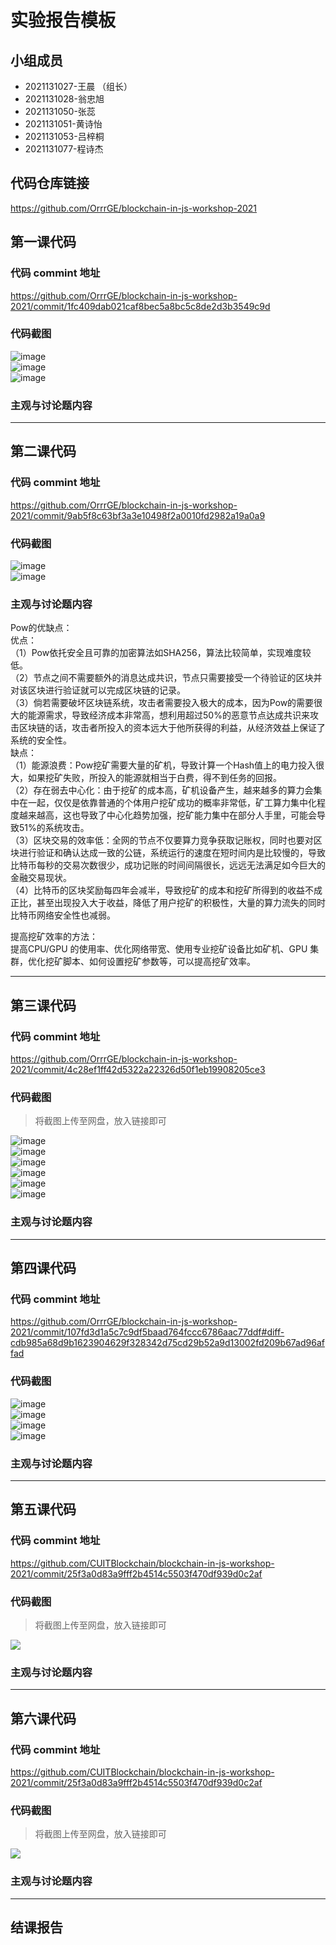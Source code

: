 # 实验报告模板

## 小组成员

- 2021131027-王晨 （组长）
- 2021131028-翁忠旭
- 2021131050-张蕊
- 2021131051-黄诗怡
- 2021131053-吕梓桐
- 2021131077-程诗杰


## 代码仓库链接

https://github.com/OrrrGE/blockchain-in-js-workshop-2021



## 第一课代码  


### 代码 commint 地址

https://github.com/OrrrGE/blockchain-in-js-workshop-2021/commit/1fc409dab021caf8bec5a8bc5c8de2d3b3549c9d


### 代码截图

![image](https://github.com/OrrrGE/blockchain-in-js-workshop-2021/blob/lesson1/pic/lab1.1.png)  
![image](https://github.com/OrrrGE/blockchain-in-js-workshop-2021/blob/lesson1/pic/lab1.2.png)  
![image](https://github.com/OrrrGE/blockchain-in-js-workshop-2021/blob/lesson1/pic/lab1.3.png)  
### 主观与讨论题内容



---

## 第二课代码


### 代码 commint 地址

https://github.com/OrrrGE/blockchain-in-js-workshop-2021/commit/9ab5f8c63bf3a3e10498f2a0010fd2982a19a0a9


### 代码截图

![image](https://github.com/OrrrGE/blockchain-in-js-workshop-2021/blob/lesson1/pic/lab2.1.png)   
![image](https://github.com/OrrrGE/blockchain-in-js-workshop-2021/blob/lesson1/pic/lab2.2.png) 

### 主观与讨论题内容
Pow的优缺点：  
优点：  
（1）Pow依托安全且可靠的加密算法如SHA256，算法比较简单，实现难度较低。  
（2）节点之间不需要额外的消息达成共识，节点只需要接受一个待验证的区块并对该区块进行验证就可以完成区块链的记录。  
（3）倘若需要破坏区块链系统，攻击者需要投入极大的成本，因为Pow的需要很大的能源需求，导致经济成本非常高，想利用超过50%的恶意节点达成共识来攻击区块链的话，攻击者所投入的资本远大于他所获得的利益，从经济效益上保证了系统的安全性。  
缺点：  
（1）能源浪费：Pow挖矿需要大量的矿机，导致计算一个Hash值上的电力投入很大，如果挖矿失败，所投入的能源就相当于白费，得不到任务的回报。  
（2）存在弱去中心化：由于挖矿的成本高，矿机设备产生，越来越多的算力会集中在一起，仅仅是依靠普通的个体用户挖矿成功的概率非常低，矿工算力集中化程度越来越高，这也导致了中心化趋势加强，挖矿能力集中在部分人手里，可能会导致51%的系统攻击。  
（3）区块交易的效率低：全网的节点不仅要算力竞争获取记账权，同时也要对区块进行验证和确认达成一致的公链，系统运行的速度在短时间内是比较慢的，导致比特币每秒的交易次数很少，成功记账的时间间隔很长，远远无法满足如今巨大的金融交易现状。  
（4）比特币的区块奖励每四年会减半，导致挖矿的成本和挖矿所得到的收益不成正比，甚至出现投入大于收益，降低了用户挖矿的积极性，大量的算力流失的同时比特币网络安全性也减弱。  
  
提高挖矿效率的方法：  
提高CPU/GPU 的使用率、优化网络带宽、使用专业挖矿设备比如矿机、GPU 集群，优化挖矿脚本、如何设置挖矿参数等，可以提高挖矿效率。




---


## 第三课代码


### 代码 commint 地址

https://github.com/OrrrGE/blockchain-in-js-workshop-2021/commit/4c28ef1ff42d5322a22326d50f1eb19908205ce3


### 代码截图

> 将截图上传至网盘，放入链接即可

![image](https://github.com/OrrrGE/blockchain-in-js-workshop-2021/blob/lesson1/pic/lab3.1.png)  
![image](https://github.com/OrrrGE/blockchain-in-js-workshop-2021/blob/lesson1/pic/lab3.2.png)  
![image](https://github.com/OrrrGE/blockchain-in-js-workshop-2021/blob/lesson1/pic/lab3.3.png)  
![image](https://github.com/OrrrGE/blockchain-in-js-workshop-2021/blob/lesson1/pic/lab3.4.png)  
![image](https://github.com/OrrrGE/blockchain-in-js-workshop-2021/blob/lesson1/pic/lab3.5.png)  
![image](https://github.com/OrrrGE/blockchain-in-js-workshop-2021/blob/lesson1/pic/lab3.6.png)  


### 主观与讨论题内容



---




## 第四课代码


### 代码 commint 地址

https://github.com/OrrrGE/blockchain-in-js-workshop-2021/commit/107fd3d1a5c7c9df5baad764fccc6786aac77ddf#diff-cdb985a68d9b1623904629f328342d75cd29b52a9d13002fd209b67ad96affad


### 代码截图

![image](https://github.com/OrrrGE/blockchain-in-js-workshop-2021/blob/lesson1/pic/lab4.1.png)  
![image](https://github.com/OrrrGE/blockchain-in-js-workshop-2021/blob/lesson1/pic/lab4.2.png)  
![image](https://github.com/OrrrGE/blockchain-in-js-workshop-2021/blob/lesson1/pic/lab4.3.png)  
![image](https://github.com/OrrrGE/blockchain-in-js-workshop-2021/blob/lesson1/pic/lab4.4.png) 


### 主观与讨论题内容



---




## 第五课代码


### 代码 commint 地址

https://github.com/CUITBlockchain/blockchain-in-js-workshop-2021/commit/25f3a0d83a9fff2b4514c5503f470df939d0c2af


### 代码截图

> 将截图上传至网盘，放入链接即可

![](链接)


### 主观与讨论题内容



---




## 第六课代码


### 代码 commint 地址

https://github.com/CUITBlockchain/blockchain-in-js-workshop-2021/commit/25f3a0d83a9fff2b4514c5503f470df939d0c2af


### 代码截图

> 将截图上传至网盘，放入链接即可

![](图片链接放这里)


### 主观与讨论题内容



---


## 结课报告





